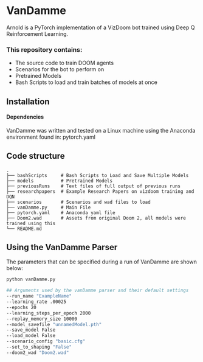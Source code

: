 # VanDamme

Arnold is a PyTorch implementation of a VizDoom bot trained using Deep Q Reinforcement Learning.


### This repository contains:
- The source code to train DOOM agents
- Scenarios for the bot to perform on
- Pretrained Models
- Bash Scripts to load and train batches of models at once

## Installation

#### Dependencies
VanDamme was written and tested on a Linux machine using the Anaconda environment found in: pytorch.yaml

## Code structure

    .
    ├── bashScripts     # Bash Scripts to Load and Save Multiple Models
    ├── models          # Pretrained Models
    ├── previousRuns    # Text files of full output of previous runs
    ├── researchpapers  # Example Research Papers on vizdoom training and DQN
    ├── scenarios       # Scenarios and wad files to load
    ├── vanDamme.py     # Main File
    ├── pytorch.yaml    # Anaconda yaml file
    ├── Doom2.wad    	# Assets from original Doom 2, all models were trained using this   
    └── README.md

## Using the VanDamme Parser

The parameters that can be specified during a run of VanDamme are shown below:


```bash
python vanDamme.py

## Arguments used by the vanDamme parser and their default settings
--run_name "ExampleName"        
--learning_rate .00025     
--epochs 20                   
--learning_steps_per_epoch 2000 
--replay_memory_size 10000  
--model_savefile "unnamedModel.pth"
--save_model False
--load_model False
--scenario_config "basic.cfg"
--set_to_shaping "False"
--doom2_wad "Doom2.wad"
```